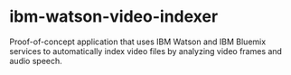 # ibm-watson-video-indexer
Proof-of-concept application that uses IBM Watson and IBM Bluemix services to automatically index video files by analyzing video frames and audio speech.

